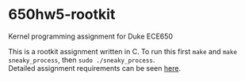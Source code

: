 # 650hw5-rootkit
Kernel programming assignment for Duke ECE650

This is a rootkit assignment written in C. To run this first ```make``` and ```make sneaky_process```, then ```sudo ./sneaky_process```.    
Detailed assignment requirements can be seen [here](https://github.com/Charlmzz/650hw5-rootkit/blob/main/Project-5.pdf).
